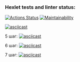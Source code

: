 ### Hexlet tests and linter status:

[![Actions Status](https://github.com/Tatiana-Popova/frontend-project-lvl2/workflows/hexlet-check/badge.svg)](https://github.com/Tatiana-Popova/frontend-project-lvl2/actions)
[![Maintainability](https://api.codeclimate.com/v1/badges/a99a88d28ad37a79dbf6/maintainability)](https://codeclimate.com/github/codeclimate/codeclimate/maintainability)

[![asciicast](https://asciinema.org/a/UHMiiK5gJHBmja9pabWICBuzK.svg)](https://asciinema.org/a/UHMiiK5gJHBmja9pabWICBuzK)

5 шаг:
[![asciicast](https://asciinema.org/a/lICXo5JPop72VFBf1hP7sfrRi.svg)](https://asciinema.org/a/lICXo5JPop72VFBf1hP7sfrRi)

6 шаг:
[![asciicast](https://asciinema.org/a/HJL4G853WqNTPI45vMpvwaUbn.svg)](https://asciinema.org/a/HJL4G853WqNTPI45vMpvwaUbn)

7 шаг:
[![asciicast](https://asciinema.org/a/IjSLuQlV0NJGRQRUE7PHxr8PD.svg)](https://asciinema.org/a/IjSLuQlV0NJGRQRUE7PHxr8PD)

